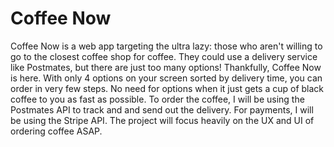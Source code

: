 # Coffee Now

Coffee Now is a web app targeting the ultra lazy: those who aren't willing to go to the closest coffee shop for coffee.  They could use a delivery service like Postmates, but there are just too many options!  Thankfully, Coffee Now is here.  With only 4 options on your screen sorted by delivery time, you can order in very few steps.  No need for options when it just gets a cup of black coffee to you as fast as possible. To order the coffee, I will be using the Postmates API to track and and send out the delivery.  For payments, I will be using the Stripe API.  The project will focus heavily on the UX and UI of ordering coffee ASAP.
